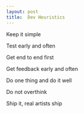 ```yaml
---
layout: post
title:  Dev Heuristics
--- 
```


Keep it simple 

Test early and often 

Get end to end first 

Get feedback early and often 

Do one thing and do it well 

Do not overthink 

Ship it, real artists ship 

